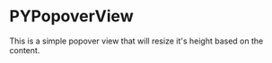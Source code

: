 PYPopoverView
=============

This is a simple popover view that will resize it's height based on the content.

